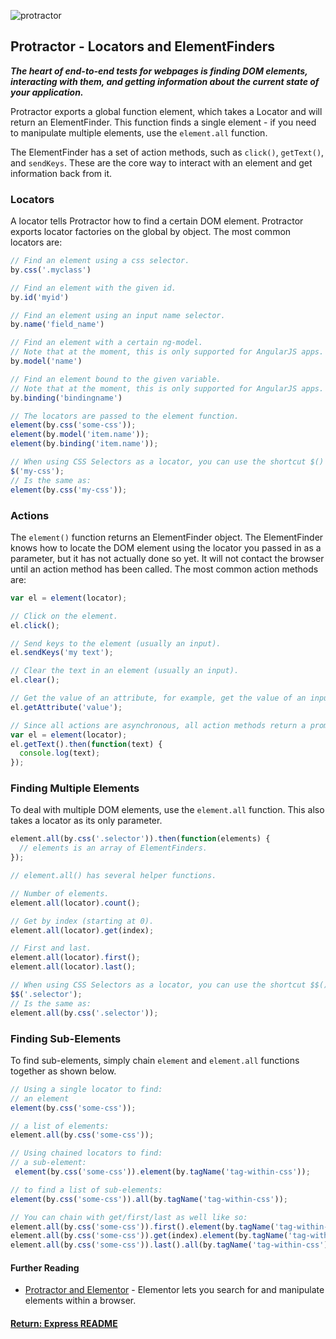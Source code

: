 ![protractor](https://3lhowb48prep40031529g5yj-wpengine.netdna-ssl.com/wp-content/uploads/2017/01/protractor_elementor-02-.gif)
## Protractor - Locators and ElementFinders

___The heart of end-to-end tests for webpages is finding DOM elements, interacting with them, and getting information about the current state of your application.___

Protractor exports a global function element, which takes a Locator and will return an ElementFinder. This function finds a single element - if you need to manipulate multiple elements, use the `element.all` function.

The ElementFinder has a set of action methods, such as `click()`, `getText()`, and `sendKeys`. These are the core way to interact with an element and get information back from it.

### Locators
A locator tells Protractor how to find a certain DOM element. Protractor exports locator factories on the global by object. The most common locators are:
```js
// Find an element using a css selector.
by.css('.myclass')

// Find an element with the given id.
by.id('myid')

// Find an element using an input name selector.
by.name('field_name')

// Find an element with a certain ng-model.
// Note that at the moment, this is only supported for AngularJS apps.
by.model('name')

// Find an element bound to the given variable.
// Note that at the moment, this is only supported for AngularJS apps.
by.binding('bindingname')

// The locators are passed to the element function.
element(by.css('some-css'));
element(by.model('item.name'));
element(by.binding('item.name'));

// When using CSS Selectors as a locator, you can use the shortcut $() notation.
$('my-css');
// Is the same as:
element(by.css('my-css'));
```

### Actions
The `element()` function returns an ElementFinder object. The ElementFinder knows how to locate the DOM element using the locator you passed in as a parameter, but it has not actually done so yet. It will not contact the browser until an action method has been called. The most common action methods are:
```js
var el = element(locator);

// Click on the element.
el.click();

// Send keys to the element (usually an input).
el.sendKeys('my text');

// Clear the text in an element (usually an input).
el.clear();

// Get the value of an attribute, for example, get the value of an input.
el.getAttribute('value');

// Since all actions are asynchronous, all action methods return a promise. So, to log the text of an element:
var el = element(locator);
el.getText().then(function(text) {
  console.log(text);
});
```

### Finding Multiple Elements
To deal with multiple DOM elements, use the `element.all` function. This also takes a locator as its only parameter.
```js
element.all(by.css('.selector')).then(function(elements) {
  // elements is an array of ElementFinders.
});

// element.all() has several helper functions.

// Number of elements.
element.all(locator).count();

// Get by index (starting at 0).
element.all(locator).get(index);

// First and last.
element.all(locator).first();
element.all(locator).last();

// When using CSS Selectors as a locator, you can use the shortcut $$() notation.
$$('.selector');
// Is the same as:
element.all(by.css('.selector'));
```

### Finding Sub-Elements
To find sub-elements, simply chain `element` and `element.all` functions together as shown below.
```js
// Using a single locator to find:
// an element
element(by.css('some-css'));

// a list of elements:
element.all(by.css('some-css'));

// Using chained locators to find:
// a sub-element:
 element(by.css('some-css')).element(by.tagName('tag-within-css'));

// to find a list of sub-elements:
element(by.css('some-css')).all(by.tagName('tag-within-css'));

// You can chain with get/first/last as well like so:
element.all(by.css('some-css')).first().element(by.tagName('tag-within-css'));
element.all(by.css('some-css')).get(index).element(by.tagName('tag-within-css'));
element.all(by.css('some-css')).last().all(by.tagName('tag-within-css'));
```

#### Further Reading
- [Protractor and Elementor](https://moduscreate.com/blog/protractor-and-elementor/) - Elementor lets you search for and manipulate elements within a browser.

#### [Return: Express README](../../README.md)
